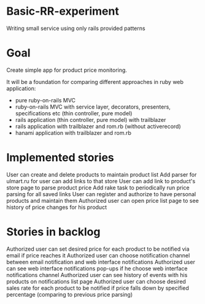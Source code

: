 # Basic-RR-experiment
Writing small service using only rails provided patterns

# Goal

Create simple app for product price monitoring.

It will be a foundation for comparing different approaches in ruby web application:
  * pure ruby-on-rails MVC
  * ruby-on-rails MVC with service layer, decorators, presenters, specifications etc (thin controller, pure model) 
  * rails application (thin controller, pure model) with trailblazer
  * rails application with trailblazer and rom.rb (without activerecord)
  * hanami application with trailblazer and rom.rb

# Implemented stories

User can create and delete products to maintain product list
Add parser for ulmart.ru for user can add links to that store
User can add link to product's store page to parse product price
Add rake task to periodically run price parsing for all saved links
User can register and authorize to have personal products and maintain them
Authorized user can open price list page to see history of price changes for his product

# Stories in backlog

Authorized user can set desired price for each product to be notified via email if price reaches it
Authorized user can choose notification channel between email notification and web interface notifications
Authorized user can see web interface notifications pop-ups if he choose web interface notifications channel
Authorized user can see history of events with his products on notifications list page
Authorized user can choose desired sales rate for each product to be notified if price falls down 
  by specified percentage (comparing to previous price parsing)
